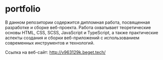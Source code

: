 # portfolio

В данном репозитории содержится дипломная работа, посвященная разработке и сборке веб-проекта. Работа охватывает теоретические основы HTML, CSS, SCSS, JavaScript и TypeScript, а также практические аспекты создания и сборки веб-приложений с использованием современных инструментов и технологий.

Ссылка на веб-сайт: http://v963129k.beget.tech/
